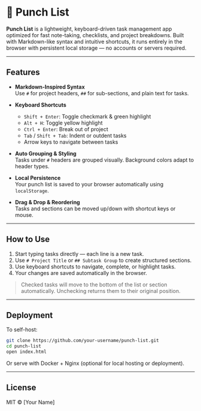 # 👊 Punch List

**Punch List** is a lightweight, keyboard-driven task management app optimized for fast note-taking, checklists, and project breakdowns. Built with Markdown-like syntax and intuitive shortcuts, it runs entirely in the browser with persistent local storage — no accounts or servers required.

---

## Features

- **Markdown-Inspired Syntax**  
  Use `#` for project headers, `##` for sub-sections, and plain text for tasks.

- **Keyboard Shortcuts**  
  - `Shift + Enter`: Toggle checkmark & green highlight  
  - `Alt + H`: Toggle yellow highlight  
  - `Ctrl + Enter`: Break out of project  
  - `Tab` / `Shift + Tab`: Indent or outdent tasks  
  - Arrow keys to navigate between tasks

- **Auto Grouping & Styling**  
  Tasks under `#` headers are grouped visually. Background colors adapt to header types.

- **Local Persistence**  
  Your punch list is saved to your browser automatically using `localStorage`.

- **Drag & Drop & Reordering**  
  Tasks and sections can be moved up/down with shortcut keys or mouse.

---

## How to Use

1. Start typing tasks directly — each line is a new task.
2. Use `# Project Title` or `## Subtask Group` to create structured sections.
3. Use keyboard shortcuts to navigate, complete, or highlight tasks.
4. Your changes are saved automatically in the browser.

> Checked tasks will move to the bottom of the list or section automatically. Unchecking returns them to their original position.

---

## Deployment

To self-host:

```bash
git clone https://github.com/your-username/punch-list.git
cd punch-list
open index.html
```

Or serve with Docker + Nginx (optional for local hosting or deployment).

---

## License

MIT © [Your Name]
